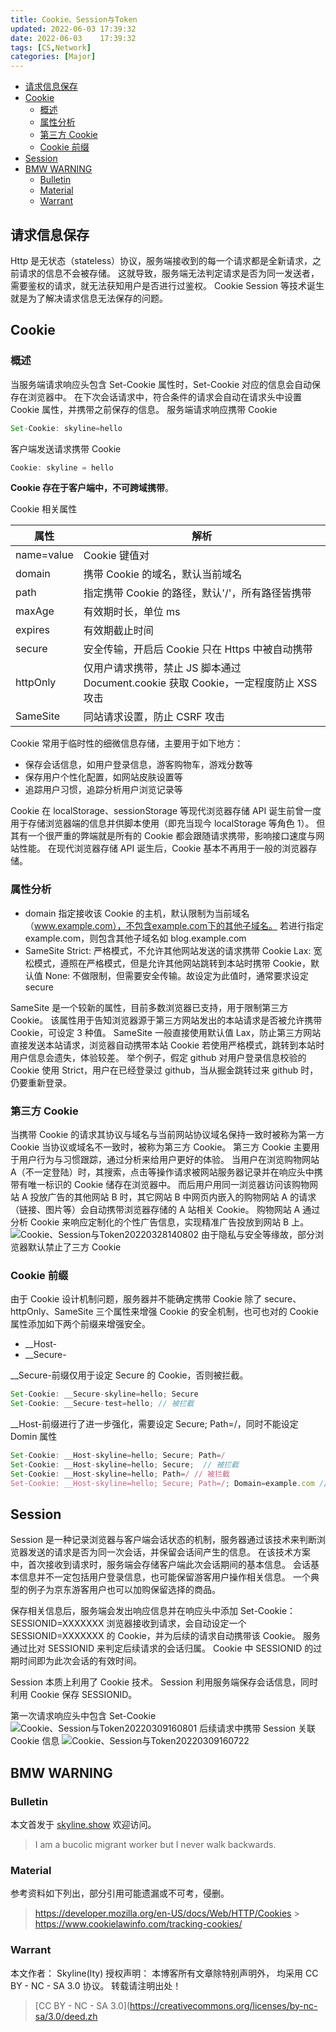 ```yaml
---
title: Cookie、Session与Token
updated: 2022-06-03	17:39:32
date: 2022-06-03	17:39:32
tags: [CS,Network]
categories: [Major]
---
```

            
            

<!-- @import "[TOC]" {cmd="toc" depthFrom=1 depthTo=6 orderedList=false} -->

<!-- code_chunk_output -->

  - [请求信息保存](#请求信息保存)
  - [Cookie](#cookie)
    - [概述](#概述)
    - [属性分析](#属性分析)
    - [第三方 Cookie](#第三方-cookie)
    - [Cookie 前缀](#cookie-前缀)
  - [Session](#session)
  - [BMW WARNING](#bmw-warning)
    - [Bulletin](#bulletin)
    - [Material](#material)
    - [Warrant](#warrant)

<!-- /code_chunk_output -->

## 请求信息保存

Http 是无状态（stateless）协议，服务端接收到的每一个请求都是全新请求，之前请求的信息不会被存储。
这就导致，服务端无法判定请求是否为同一发送者，需要鉴权的请求，就无法获知用户是否进行过鉴权。
Cookie Session 等技术诞生就是为了解决请求信息无法保存的问题。

## Cookie

### 概述

当服务端请求响应头包含 Set-Cookie 属性时，Set-Cookie 对应的信息会自动保存在浏览器中。
在下次会话请求中，符合条件的请求会自动在请求头中设置 Cookie 属性，并携带之前保存的信息。
服务端请求响应携带 Cookie

```js
Set-Cookie: skyline=hello
```

客户端发送请求携带 Cookie

```js
Cookie: skyline = hello
```

**Cookie 存在于客户端中，不可跨域携带**。

Cookie 相关属性

| 属性       | 解析                                                                                |
| ---------- | ----------------------------------------------------------------------------------- |
| name=value | Cookie 键值对                                                                       |
| domain     | 携带 Cookie 的域名，默认当前域名                                                    |
| path       | 指定携带 Cookie 的路径，默认'/'，所有路径皆携带                                     |
| maxAge     | 有效期时长，单位 ms                                                                 |
| expires    | 有效期截止时间                                                                      |
| secure     | 安全传输，开启后 Cookie 只在 Https 中被自动携带                                     |
| httpOnly   | 仅用户请求携带，禁止 JS 脚本通过 Document.cookie 获取 Cookie，一定程度防止 XSS 攻击 |
| SameSite   | 同站请求设置，防止 CSRF 攻击                                                        |

Cookie 常用于临时性的细微信息存储，主要用于如下地方：

- 保存会话信息，如用户登录信息，游客购物车，游戏分数等
- 保存用户个性化配置，如网站皮肤设置等
- 追踪用户习惯，追踪分析用户浏览记录等

Cookie 在 localStorage、sessionStorage 等现代浏览器存储 API 诞生前曾一度用于存储浏览器端的信息并供脚本使用（即充当现今 localStorage 等角色 1）。
但其有一个很严重的弊端就是所有的 Cookie 都会跟随请求携带，影响接口速度与网站性能。
在现代浏览器存储 API 诞生后，Cookie 基本不再用于一般的浏览器存储。

### 属性分析

- domain
  指定接收该 Cookie 的主机，默认限制为当前域名（www.example.com），不包含example.com下的其他子域名。
  若进行指定 example.com，则包含其他子域名如 blog.example.com
- SameSite
  Strict: 严格模式，不允许其他网站发送的请求携带 Cookie
  Lax: 宽松模式，遵照在严格模式，但是允许其他网站跳转到本站时携带 Cookie，默认值
  None: 不做限制，但需要安全传输。故设定为此值时，通常要求设定 secure

SameSite 是一个较新的属性，目前多数浏览器已支持，用于限制第三方 Cookie。
该属性用于告知浏览器源于第三方网站发出的本站请求是否被允许携带 Cookie，可设定 3 种值。
SameSite 一般直接使用默认值 Lax，防止第三方网站直接发送本站请求，浏览器自动携带本站 Cookie
若使用严格模式，跳转到本站时用户信息会遗失，体验较差。
举个例子，假定 github 对用户登录信息校验的 Cookie 使用 Strict，用户在已经登录过 github，当从掘金跳转过来 github 时，仍要重新登录。

### 第三方 Cookie

当携带 Cookie 的请求其协议与域名与当前网站协议域名保持一致时被称为第一方 Cookie
当协议或域名不一致时，被称为第三方 Cookie。
第三方 Cookie 主要用于用户行为与习惯跟踪，通过分析来给用户更好的体验。
当用户在浏览购物网站 A（不一定登陆）时，其搜索，点击等操作请求被网站服务器记录并在响应头中携带有唯一标识的 Cookie 储存在浏览器中。
而后用户用同一浏览器访问该购物网站 A 投放广告的其他网站 B 时，其它网站 B 中网页内嵌入的购物网站 A 的请求（链接、图片等）会自动携带浏览器存储的 A 站相关 Cookie。
购物网站 A 通过分析 Cookie 来响应定制化的个性广告信息，实现精准广告投放到网站 B 上。
![Cookie、Session与Token20220328140802](https://raw.githubusercontent.com/skylinety/blog-pics/master/imgs/Cookie%E3%80%81Session%E4%B8%8EToken20220328140802.png)
由于隐私与安全等缘故，部分浏览器默认禁止了三方 Cookie

### Cookie 前缀
<!--more-->

由于 Cookie 设计机制问题，服务器并不能确定携带 Cookie
除了 secure、httpOnly、SameSite 三个属性来增强 Cookie 的安全机制，也可也对的 Cookie 属性添加如下两个前缀来增强安全。

- \_\_Host-
- \_\_Secure-

\_\_Secure-前缀仅用于设定 Secure 的 Cookie，否则被拦截。

```js
Set-Cookie: __Secure-skyline=hello; Secure
Set-Cookie: __Secure-test=hello; // 被拦截
```

\_\_Host-前缀进行了进一步强化，需要设定 Secure; Path=/，同时不能设定 Domin 属性

```js
Set-Cookie: __Host-skyline=hello; Secure; Path=/
Set-Cookie: __Host-skyline=hello; Secure;  // 被拦截
Set-Cookie: __Host-skyline=hello; Path=/ // 被拦截
Set-Cookie: __Host-skyline=hello; Secure; Path=/; Domain=example.com // 被拦截
```

## Session

Session 是一种记录浏览器与客户端会话状态的机制，服务器通过该技术来判断浏览器发送的请求是否为同一次会话，并保留会话间产生的信息。
在该技术方案中，首次接收到请求时，服务端会存储客户端此次会话期间的基本信息。
会话基本信息并不一定包括用户登录信息，也可能保留游客用户操作相关信息。
一个典型的例子为京东游客用户也可以加购保留选择的商品。

保存相关信息后，服务端会发出响应信息并在响应头中添加 Set-Cookie：SESSIONID=XXXXXXX
浏览器接收到请求，会自动设定一个 SESSIONID=XXXXXXX 的 Cookie，并为后续的请求自动携带该 Cookie。
服务通过比对 SESSIONID 来判定后续请求的会话归属。
Cookie 中 SESSIONID 的过期时间即为此次会话的有效时间。

Session 本质上利用了 Cookie 技术。
Session 利用服务端保存会话信息，同时利用 Cookie 保存 SESSIONID。

第一次请求响应头中包含 Set-Cookie
![Cookie、Session与Token20220309160801](https://raw.githubusercontent.com/skylinety/blog-pics/master/imgs/Cookie%E3%80%81Session%E4%B8%8EToken20220309160801.png)
后续请求中携带 Session 关联 Cookie 信息
![Cookie、Session与Token20220309160722](https://raw.githubusercontent.com/skylinety/blog-pics/master/imgs/Cookie%E3%80%81Session%E4%B8%8EToken20220309160722.png)

## BMW WARNING

### Bulletin

本文首发于 [skyline.show](http://www.skyline.show)  欢迎访问。

> I am a bucolic migrant worker but I never walk backwards.

### Material

参考资料如下列出，部分引用可能遗漏或不可考，侵删。

> https://developer.mozilla.org/en-US/docs/Web/HTTP/Cookies > https://www.cookielawinfo.com/tracking-cookies/

### Warrant

本文作者： Skyline(lty)
授权声明： 本博客所有文章除特别声明外， 均采用 CC BY - NC - SA 3.0 协议。 转载请注明出处！

> [CC BY - NC - SA 3.0](https://creativecommons.org/licenses/by-nc-sa/3.0/deed.zh
